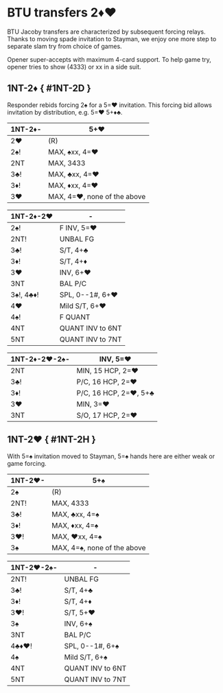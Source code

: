 # BTU transfers 2♦♥

BTU Jacoby transfers are characterized by subsequent forcing relays.  Thanks to
moving spade invitation to Stayman, we enjoy one more step to separate slam try
from choice of games.

Opener super-accepts with maximum 4-card support.  To help game try, opener
tries to show (4333) or xx in a side suit.

## 1NT-2♦ { #1NT-2D }

Responder rebids forcing 2♠ for a 5=♥ invitation.  This forcing bid allows
invitation by distribution, e.g. 5=♥ 5+♦♣.

| 1NT-2♦- | 5+♥ |
|---------|-----|
| 2♥      | (R)
| 2♠!     | MAX, ♠xx, 4=♥
| 2NT     | MAX, 3433
| 3♣!     | MAX, ♣xx, 4=♥
| 3♦!     | MAX, ♦xx, 4=♥
| 3♥      | MAX, 4=♥, none of the above

| 1NT-2♦-2♥ | - |
|-----------|---|
| 2♠!       | F INV, 5=♥
| 2NT!      | UNBAL FG
| 3♣!       | S/T, 4+♣
| 3♦!       | S/T, 4+♦
| 3♥        | INV, 6+♥
| 3NT       | BAL P/C
| 3♠!, 4♣♦! | SPL, 0--1#, 6+♥
| 4♥        | Mild S/T, 6+♥
| 4♠!       | F QUANT
| 4NT       | QUANT INV to 6NT
| 5NT       | QUANT INV to 7NT

| 1NT-2♦-2♥-2♠- | INV, 5=♥ |
|---------------|----------|
| 2NT           | MIN, 15 HCP, 2=♥
| 3♣!           | P/C, 16 HCP, 2=♥
| 3♦!           | P/C, 16 HCP, 2=♥, 5+♣
| 3♥            | MIN, 3=♥
| 3NT           | S/O, 17 HCP, 2=♥

## 1NT-2♥ { #1NT-2H }

With 5=♠ invitation moved to Stayman, 5=♠ hands here are either weak or game
forcing.

| 1NT-2♥- | 5+♠ |
|---------|-----|
| 2♠      | (R)
| 2NT!    | MAX, 4333
| 3♣!     | MAX, ♣xx, 4=♠
| 3♦!     | MAX, ♦xx, 4=♠
| 3♥!     | MAX, ♥xx, 4=♠
| 3♠      | MAX, 4=♠, none of the above

| 1NT-2♥-2♠- | - |
|------------|---|
| 2NT!       | UNBAL FG
| 3♣!        | S/T, 4+♣
| 3♦!        | S/T, 4+♦
| 3♥!        | S/T, 5+♥
| 3♠         | INV, 6+♠
| 3NT        | BAL P/C
| 4♣♦♥!      | SPL, 0--1#, 6+♠
| 4♠         | Mild S/T, 6+♠
| 4NT        | QUANT INV to 6NT
| 5NT        | QUANT INV to 7NT
